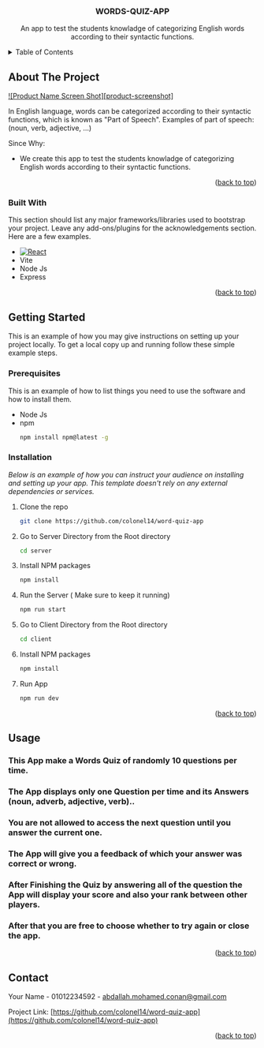 <!-- Improved compatibility of back to top link: See: https://github.com/othneildrew/Best-README-Template/pull/73 -->

<a name="readme-top"></a>

<!-- PROJECT LOGO -->
<br />
<div align="center">

  <h3 align="center">WORDS-QUIZ-APP</h3>

  <p align="center">
    An app to test the students knowladge of categorizing English words according to their syntactic functions.
  </p>
</div>

<!-- TABLE OF CONTENTS -->
<details>
  <summary>Table of Contents</summary>
  <ol>
    <li>
      <a href="#about-the-project">About The Project</a>
      <ul>
        <li><a href="#built-with">Built With</a></li>
      </ul>
    </li>
    <li>
      <a href="#getting-started">Getting Started</a>
      <ul>
        <li><a href="#prerequisites">Prerequisites</a></li>
        <li><a href="#installation">Installation</a></li>
      </ul>
    </li>
    <li><a href="#usage">Usage</a></li>
    <li><a href="#contact">Contact</a></li>
  </ol>
</details>

<!-- ABOUT THE PROJECT -->

## About The Project

[![Product Name Screen Shot][product-screenshot]](https://example.com)

In English language, words can be categorized according to their syntactic functions, which is known as "Part of Speech".
Examples of part of speech: (noun, verb, adjective, ...)

Since Why:

- We create this app to test the students knowladge of categorizing English words according to their syntactic functions.

<p align="right">(<a href="#readme-top">back to top</a>)</p>

### Built With

This section should list any major frameworks/libraries used to bootstrap your project. Leave any add-ons/plugins for the acknowledgements section. Here are a few examples.

- [![React][react.js]][react-url]
- Vite
- Node Js
- Express

<p align="right">(<a href="#readme-top">back to top</a>)</p>

<!-- GETTING STARTED -->

## Getting Started

This is an example of how you may give instructions on setting up your project locally.
To get a local copy up and running follow these simple example steps.

### Prerequisites

This is an example of how to list things you need to use the software and how to install them.

- Node Js
- npm
  ```sh
  npm install npm@latest -g
  ```

### Installation

_Below is an example of how you can instruct your audience on installing and setting up your app. This template doesn't rely on any external dependencies or services._

1. Clone the repo
   ```sh
   git clone https://github.com/colonel14/word-quiz-app
   ```
2. Go to Server Directory from the Root directory
   ```sh
   cd server
   ```
3. Install NPM packages
   ```sh
   npm install
   ```
4. Run the Server ( Make sure to keep it running)
   ```sh
   npm run start
   ```
5. Go to Client Directory from the Root directory
   ```sh
   cd client
   ```
6. Install NPM packages
   ```sh
   npm install
   ```
7. Run App
   ```sh
   npm run dev
   ```

<p align="right">(<a href="#readme-top">back to top</a>)</p>

<!-- USAGE EXAMPLES -->

## Usage

### This App make a Words Quiz of randomly 10 questions per time.
### The App displays only one Question per time and its Answers (noun, adverb, adjective, verb)..
### You are not allowed to access the next question until you answer the current one.
### The App will give you a feedback of which your answer was correct or wrong.
### After Finishing the Quiz by answering all of the question the App will display your score and also your rank between other players.
### After that you are free to choose whether to try again or close the app.

<p align="right">(<a href="#readme-top">back to top</a>)</p>

<!-- CONTACT -->

## Contact

Your Name - 01012234592 - abdallah.mohamed.conan@gmail.com

Project Link: [https://github.com/colonel14/word-quiz-app](https://github.com/colonel14/word-quiz-app)

<p align="right">(<a href="#readme-top">back to top</a>)</p>

<!-- MARKDOWN LINKS & IMAGES -->
<!-- https://www.markdownguide.org/basic-syntax/#reference-style-links -->

[linkedin-url]: https://www.linkedin.com/in/drColonel/
[react.js]: https://img.shields.io/badge/React-20232A?style=for-the-badge&logo=react&logoColor=61DAFB
[react-url]: https://reactjs.org/
